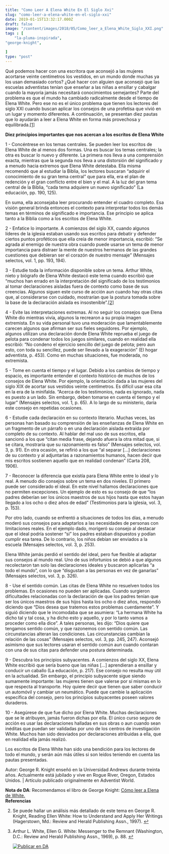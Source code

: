 ```yaml
---
title: "Como Leer A Elena White En El Siglo Xxi"
slug: "como-leer-a-elena-white-en-el-siglo-xxi"
date: 2019-01-15T13:32:17.000Z
draft: false
image: "/content/images/2018/05/Como_leer_a_Elena_White_Siglo_XXI.png"
tags : [
    "la-pluma-inspirada",
"george-knight",

]
type: "post"
---
```


   Qué podemos hacer con una escritora que aconsejó a las mujeres acortarse veinte centímetros los vestidos, en un mundo donde muchas ya los usan demasiado cortos? ¿Qué hacer con alguien que aconsejó que las escuelas adventistas tenían que enseñar a las niñas a ensillar y cabalgar cuando la mayoría jamás necesitará conocimientos semejantes? Parte del problema es que el mundo ha cambiado radicalmente desde el tiempo de Elena White. Pero ese no es el único problema que tienen los lectores del siglo XXI cuando buscan aplicar los consejos de una profetisa que vivió en un lugar y momento diferentes. A continuación, se presentan diez pautas que lo ayudarán a leer a Elena White en forma más provechosa y equilibrada.[[1]](#fn1)

 **Diez principios importantes que nos acercan a los escritos de Elena White**

 1 - Concéntrese en los temas centrales. Se pueden leer los escritos de Elena White de al menos dos formas. Una es buscar los temas centrales; la otra es buscar lo nuevo y diferente. La primera nos lleva a una comprensión exacta, mientras que la segunda nos lleva a una distorsión del significado y a menudo hacia extremos que Elena White detestaba. Ella misma recomendó que al estudiar la Biblia, los lectores buscaran “adquirir el conocimiento de su gran tema central” que para ella, era el plan de redención y el gran conflicto entre el bien y el mal. A la luz del gran tema central de la Biblia, “cada tema adquiere un nuevo significado” (La educación, pp. 190, 125).

 En suma, ella aconsejaba leer procurando entender el cuadro completo. Esa visión general brinda entonces el contexto para interpretar todos los demás temas en términos de significado e importancia. Ese principio se aplica tanto a la Biblia como a los escritos de Elena White.

 2 - Enfatice lo importante. A comienzos del siglo XX, cuando algunos líderes de la iglesia estaban usando sus escritos para debatir y defender ciertos puntos proféticos que ella creía de menor importancia, escribió: “Se agrada al enemigo de nuestra obra cuando puede usarse un tema de menor importancia para distraer la mente de nuestros hermanos de las grandes cuestiones que debieran ser el corazón de nuestro mensaje” (Mensajes selectos, vol. 1, pp. 193, 194).

 3 - Estudie toda la información disponible sobre un tema. Arthur White, nieto y biógrafo de Elena White destacó este tema cuando escribió que “muchos han errado en la interpretación del significado de los testimonios al tomar declaraciones aisladas fuera de contexto como base de sus creencias. Algunos siguen este curso de acción aun cuando hay otras citas que, al considerarse con cuidado, mostrarían que la postura tomada sobre la base de la declaración aislada es insostenible”.[[2]](#fn2)

 4 - Evite las interpretaciones extremas. Al no seguir los consejos que Elena White dio mientras vivía, algunos la recrearon a su propia imagen extremista. En su vida personal tuvo una moderación que lamentablemente carecen algunos que afirman ser sus fieles seguidores. Por ejemplo, algunos utilizan una declaración donde Elena White reprueba el juego de pelota para condenar todos los juegos similares, cuando en realidad ella escribió: “No condeno el ejercicio sencillo del juego de pelota; pero aun esto, con toda su sencillez, puede ser llevado a la exageración” (El hogar adventista, p. 453). Como en muchas situaciones, fue moderada, no extremista.

 5 - Tome en cuenta el tiempo y el lugar. Debido a los cambios de tiempo y espacio, es importante entender el contexto histórico de muchos de los consejos de Elena White. Por ejemplo, la orientación dada a las mujeres del siglo XIX de acortar sus vestidos veinte centímetros. Es difícil usar esa cita en la era de la minifalda. “Acerca de los testimonios, nada es ignorado, nada es puesto a un lado. Sin embargo, deben tomarse en cuenta el tiempo y el lugar” (Mensajes selectos, vol. 1, p. 65). A lo largo de su ministerio, daría este consejo en repetidas ocasiones.

 6 - Estudie cada declaración en su contexto literario. Muchas veces, las personas han basado su comprensión de las enseñanzas de Elena White en un fragmento de un párrafo o en una declaración aislada extraída por completo de su contexto. Al hablar del mal uso de sus escritos, ella sancionó a los que “citan media frase, dejando afuera la otra mitad que, si se citara, mostraría que su razonamiento es falso” (Mensajes selectos, vol. 3, p. 91). En otra ocasión, se refirió a los que “al separar […] declaraciones de su contexto y al adjuntarlas a razonamientos humanos, hacen decir que mis escritos sostienen aquello que en realidad condenan” (Carta 208, 1906).

 7 - Reconocer la diferencia que existía para Elena White entre lo ideal y lo real. A menudo dio consejos sobre un tema en dos niveles. El primero puede ser considerado el ideal. En este nivel hallamos declaraciones que no permiten excepciones. Un ejemplo de esto es su consejo de que “los padres deberían ser los únicos maestros de sus hijos hasta que estos hayan llegado a los ocho o diez años de edad” (Testimonios para la iglesia, vol. 3, p. 153).

 Por otro lado, cuando se enfrentó a situaciones de todos los días, a menudo moderó sus consejos para adaptarlos a las necesidades de personas con limitaciones reales. En el ejemplo dado, morigeró su consejo al destacar que el ideal podría sostener “si” los padres estaban dispuestos y podían cumplir esa tarea. De lo contrario, los niños debían ser enviados a la escuela (Mensajes selectos, vol. 3, p. 253).

 Elena White jamás perdió el sentido del ideal, pero fue flexible al adaptar sus consejos al mundo real. Uno de sus infortunios se debió a que algunos recolectaron tan solo las declaraciones ideales y buscaron aplicarlas “a todo el mundo”, con lo que “disgustan a las personas en vez de ganarlas” (Mensajes selectos, vol. 3, p. 326).

 8 - Use el sentido común. Las citas de Elena White no resuelven todos los problemas. En ocasiones no pueden ser aplicadas. Cuando surgieron dificultades relacionadas con la declaración de que los padres tenían que ser los únicos maestros de sus hijos hasta los ocho o diez años, respondió diciendo que “Dios desea que tratemos estos problemas cuerdamente”. Y siguió diciendo que le incomodaba que se asumiera: “La hermana White ha dicho tal y tal cosa, y ha dicho esto y aquello, y por lo tanto vamos a proceder como ella dice”. A tales personas, les dijo: “Dios quiere que tengamos sentido común, y que razonemos con sentido común. Las circunstancias alteran las condiciones. Las circunstancias cambian la relación de las cosas” (Mensajes selectos, vol. 3, pp. 245, 247). Aconsejó asimismo que sus lectores usaran el sentido común aun cuando contaran con una de sus citas para defender una postura determinada.

 9 - Descubra los principios subyacentes. A comienzos del siglo XX, Elena White escribió que sería bueno que las niñas […] aprendieran a ensillar y conducir un caballo (La educación, p. 217). Ese consejo no resulta muy útil en la actualidad. Sin embargo, el principio subyacente sigue siendo sumamente importante: las mujeres tienen que valerse por sí mismas en lo que respecta al transporte. Hoy quiere decir que tienen que saber conducir un automóvil y cambiar un neumático. Puede que cambie la aplicación específica del consejo, pero los principios subyacentes poseen valores duraderos.

 10 - Asegúrese de que fue dicho por Elena White. Muchas declaraciones que se le atribuyen, jamás fueron dichas por ella. El único curso seguro de acción es usar las declaraciones halladas en sus obras o aun cuando sean inéditas que puedan ser validadas por uno de los centros de investigación White. Muchos han sido desviados por declaraciones atribuidas a ella, que en realidad ella jamás realizó.

 Los escritos de Elena White han sido una bendición para los lectores de todo el mundo, y serán aún más útiles si son leídos teniendo en cuenta las pautas presentadas.

 Autor: George R. Knight enseñó en la Universidad Andrews durante treinta años. Actualmente está jubilado y vive en Rogue River, Oregon, Estados Unidos. | Artículo publicado originalmente en Adventist World.

 **Nota de DA**: Recomendamos el libro de George Knight: [Cómo leer a Elena de White.](https://www.amazon.com/Como-Elena-White-George-Knight/dp/1575543931)   
 **Referencias**

   
 2. Se puede hallar un análisis más detallado de este tema en George R. Knight, Reading Ellen White: How to Understand and Apply Her Writings (Hagerstown, Md.: Review and Herald Publishing Assn., 1997). [↩︎](#fnref1)

 
 4. Arthur L. White, Ellen G. White: Messenger to the Remnant (Washington, D.C.: Review and Herald Publishing Assn., 1969), p. 88. [↩︎](#fnref2)

 
 
     [![Publicar en DA](/content/images/2020/06/Publicar_DA.png)](/quieres-publicar-en-da/) 